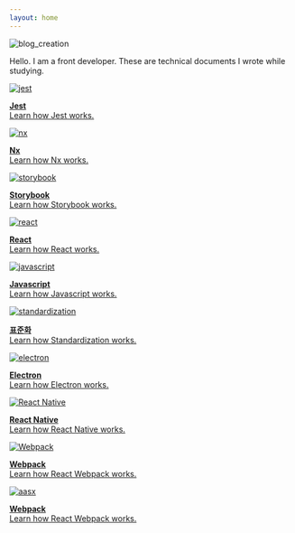 ```yaml
---
layout: home
---
```


![blog_creation](https://img.shields.io/badge/blog_creation-2022_05_11-blue.svg)

Hello. I am a front developer. These are technical documents I wrote while studying.

<div class="sd-container-fluid ">
    <div class="docutils">
        <a class="docutil" href="jest">
            <div class="sd-card">
                <div class="sd-card-body">
                    <img alt="jest" class="sd-width-auto" src="../images/logo jest-icon.png">
                    <p class="sd-card-text">
                        <strong>Jest</strong><br>
                        Learn how Jest works.
                    </p>
                </div>
            </div>
        </a>
        <a class="docutil" href="nx">
            <div class="sd-card">
                <div class="sd-card-body">
                    <img alt="nx" class="sd-width-auto" src="../images/logo nx.png">
                    <p class="sd-card-text">
                        <strong>Nx</strong><br>
                        Learn how Nx works.
                    </p>
                </div>
            </div>
        </a>
        <a class="docutil" href="storybook">
            <div class="sd-card">
                <div class="sd-card-body">
                    <img alt="storybook" class="sd-width-auto" src="../images/logo storybook-icon.png">
                    <p class="sd-card-text">
                        <strong>Storybook</strong><br>
                        Learn how Storybook works.
                    </p>
                </div>
            </div>
        </a>
        <a class="docutil" href="react">
            <div class="sd-card">
                <div class="sd-card-body">
                    <img alt="react" class="sd-width-auto" src="../images/logo react-icon.png">
                    <p class="sd-card-text">
                        <strong>React</strong><br>
                        Learn how React works.
                    </p>
                </div>
            </div>
        </a>
        <a class="docutil" href="javascript">
            <div class="sd-card">
                <div class="sd-card-body">
                    <img alt="javascript" class="sd-width-auto" src="../images/logo javascript.png">
                    <p class="sd-card-text">
                        <strong>Javascript</strong><br>
                        Learn how Javascript works.
                    </p>
                </div>
            </div>
        </a>
        <a class="docutil" href="standardization">
            <div class="sd-card">
                <div class="sd-card-body">
                    <img alt="standardization" class="sd-width-auto" src="../images/logo data-factory.png">
                    <p class="sd-card-text">
                        <strong>표준화</strong><br>
                        Learn how Standardization works.
                    </p>
                </div>
            </div>
        </a>
        <a class="docutil" href="electron">
            <div class="sd-card">
                <div class="sd-card-body">
                    <img alt="electron" class="sd-width-auto" src="../images/logo electron-icon.png">
                    <p class="sd-card-text">
                        <strong>Electron</strong><br>
                        Learn how Electron works.
                    </p>
                </div>
            </div>
        </a>
        <a class="docutil" href="native">
            <div class="sd-card">
                <div class="sd-card-body">
                    <img alt="React Native" class="sd-width-auto" src="../images/logo react-icon.png">
                    <p class="sd-card-text">
                        <strong>React Native</strong><br>
                        Learn how React Native works.
                    </p>
                </div>
            </div>
        </a>
        <a class="docutil" href="webpack">
            <div class="sd-card">
                <div class="sd-card-body">
                    <img alt="Webpack" class="sd-width-auto" src="../images/logo webpack-icon.png">
                    <p class="sd-card-text">
                        <strong>Webpack</strong><br>
                        Learn how React Webpack works.
                    </p>
                </div>
            </div>
        </a>
        <a class="docutil" href="aasx">
            <div class="sd-card">
                <div class="sd-card-body">
                    <img alt="aasx" class="sd-width-auto" src="../images/logo webpack-icon.png">
                    <p class="sd-card-text">
                        <strong>Webpack</strong><br>
                        Learn how React Webpack works.
                    </p>
                </div>
            </div>
        </a>
    </div>
</div>